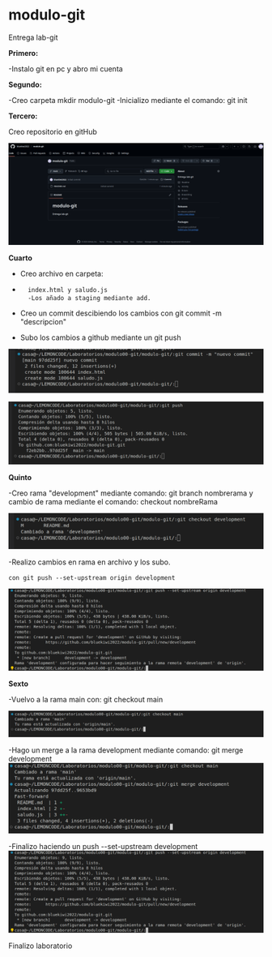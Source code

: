 # modulo-git

Entrega lab-git

**Primero:**

-Instalo git en pc y abro mi cuenta

**Segundo:**

-Creo carpeta mkdir modulo-git
-Inicializo mediante el comando: git init

**Tercero:**

Creo repositorio en gitHub

![Repositorio Git](./capturas/creando-repo.png)

**Cuarto**

- Creo archivo en carpeta:

-       index.html y saludo.js
        -Los añado a staging mediante add.

- Creo un commit descibiendo los cambios con git commit -m "descripcion"

- Subo los cambios a github mediante un git push

![Creando commit](./capturas/creando-commit.png)

![Creando commit](./capturas/subir-servidor.png)

**Quinto**

-Creo rama "development" mediante comando: git branch nombrerama y cambio de rama mediante el comando: checkout nombreRama

![Rama creada](./capturas/nuevarama.png)

-Realizo cambios en rama en archivo y los subo.

    con git push --set-upstream origin development

![Cambios en rama](./capturas/CambioRama.png)

**Sexto**

-Vuelvo a la rama main con: git checkout main

![Cambio a main](./capturas/cambioRamaMain.png)

-Hago un merge a la rama development mediante comando: git merge development
![Haciendo merge](./capturas/mergeRamaDevelopment.png)

-Finalizo haciendo un push --set-upstream development
![Subiendo cambios con push](./capturas/subir%20cambiosRamaDevelopment.png)

Finalizo laboratorio
